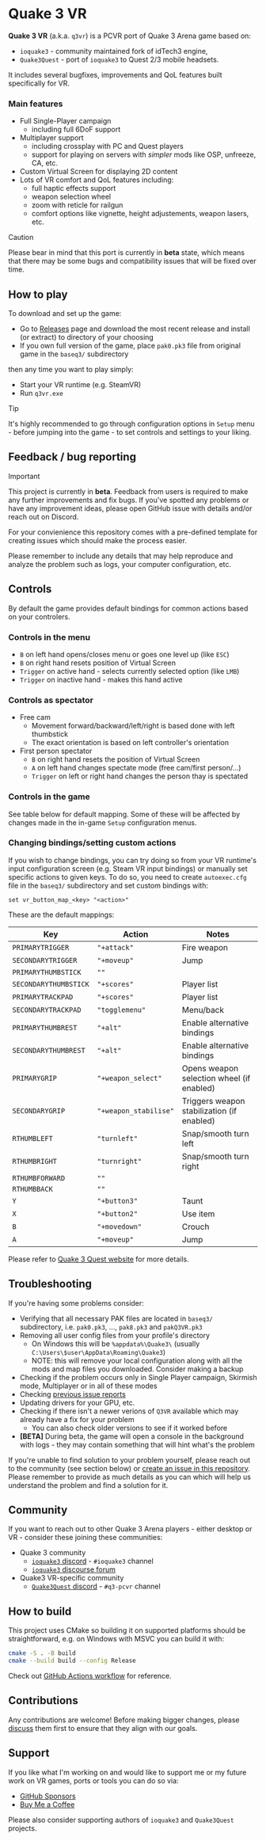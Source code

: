 # Quake 3 VR

**Quake 3 VR** (a.k.a. `q3vr`) is a PCVR port of Quake 3 Arena game based on:

* `ioquake3` - community maintained fork of idTech3 engine,
* `Quake3Quest` - port of `ioquake3` to Quest 2/3 mobile headsets.

It includes several bugfixes, improvements and QoL features built specifically
for VR.

### Main features

* Full Single-Player campaign
  * including full 6DoF support
* Multiplayer support
  * including crossplay with PC and Quest players
  * support for playing on servers with _simpler_ mods like OSP, unfreeze, CA,
    etc.
* Custom Virtual Screen for displaying 2D content
* Lots of VR comfort and QoL features including:
  * full haptic effects support
  * weapon selection wheel
  * zoom with reticle for railgun
  * comfort options like vignette, height adjustements, weapon lasers, etc.

> [!CAUTION]
> Please bear in mind that this port is currently in **beta** state, which
> means that there may be some bugs and compatibility issues that will be fixed
> over time.


## How to play

To download and set up the game:

* Go to [Releases](https://github.com/RippeR37/q3vr/releases) page and download
  the most recent release and install (or extract) to directory of your choosing
* If you own full version of the game, place `pak0.pk3` file from original game
  in the `baseq3/` subdirectory

then any time you want to play simply:

* Start your VR runtime (e.g. SteamVR)
* Run `q3vr.exe`

> [!TIP]
> It's highly recommended to go through configuration options in `Setup` menu -
> before jumping into the game - to set controls and settings to your liking.


## Feedback / bug reporting

> [!IMPORTANT]
> This project is currently in **beta**. Feedback from users is required to make
> any further improvements and fix bugs. If you've spotted any problems or have
> any improvement ideas, please open GitHub issue with details and/or reach out
> on Discord.

For your convienience this repository comes with a pre-defined template for
creating issues which should make the process easier.

Please remember to include any details that may help reproduce and analyze the
problem such as logs, your computer configuration, etc.


## Controls

By default the game provides default bindings for common actions based on
your controlers.

### Controls in the menu

* `B` on left hand opens/closes menu or goes one level up (like `ESC`)
* `B` on right hand resets position of Virtual Screen
* `Trigger` on active hand - selects currently selected option (like `LMB`)
* `Trigger` on inactive hand - makes this hand active

### Controls as spectator

* Free cam
  * Movement forward/backward/left/right is based done with left thumbstick
  * The exact orientation is based on left controller's orientation
* First person spectator
  * `B` on right hand resets the position of Virtual Screen
  * `A` on left hand changes spectate mode (free cam/first person/...)
  * `Trigger` on left or right hand changes the person thay is spectated

### Controls in the game

See table below for default mapping. Some of these will be affected by changes
made in the in-game `Setup` configuration menus.

### Changing bindings/setting custom actions

If you wish to change bindings, you can try doing so from your
VR runtime's input configuration screen (e.g. Steam VR input bindings) or
manually set specific actions to given keys. To do so, you need to create
`autoexec.cfg` file in the `baseq3/` subdirectory and set custom bindings with:

```
set vr_button_map_<key> "<action>"
```

These are the default mappings:

| Key | Action | Notes |
|-----|--------|-------|
| `PRIMARYTRIGGER` | `"+attack"` | Fire weapon|
| `SECONDARYTRIGGER` | `"+moveup"` | Jump |
| `PRIMARYTHUMBSTICK` | `""` |  |
| `SECONDARYTHUMBSTICK` | `"+scores"` | Player list |
| `PRIMARYTRACKPAD` | `"+scores"` | Player list |
| `SECONDARYTRACKPAD` | `"togglemenu"` | Menu/back |
| `PRIMARYTHUMBREST` | `"+alt"` | Enable alternative bindings |
| `SECONDARYTHUMBREST` | `"+alt"` | Enable alternative bindings |
| `PRIMARYGRIP` | `"+weapon_select"` | Opens weapon selection wheel (if enabled) |
| `SECONDARYGRIP` | `"+weapon_stabilise"` | Triggers weapon stabilization (if enabled) |
| `RTHUMBLEFT` | `"turnleft"` | Snap/smooth turn left |
| `RTHUMBRIGHT` | `"turnright"` | Snap/smooth turn right |
| `RTHUMBFORWARD` | `""` |  |
| `RTHUMBBACK` | `""` |  |
| `Y` | `"+button3"` | Taunt |
| `X` | `"+button2"` | Use item |
| `B` | `"+movedown"` | Crouch |
| `A` | `"+moveup"` | Jump |

Please refer to [Quake 3 Quest website](https://quake3.quakevr.com/) for more
details.


## Troubleshooting

If you're having some problems consider:

* Verifying that all necessary PAK files are located in `baseq3/` subdirectory,
  i.e. `pak0.pk3`, ..., `pak8.pk3` and `pakQ3VR.pk3`
* Removing all user config files from your profile's directory
  * On Windows this will be `%appdata%\Quake3\` (usually
    `C:\Users\$user\AppData\Roaming\Quake3`)
  * NOTE: this will remove your local configuration along with all the mods and
    map files you downloaded. Consider making a backup
* Checking if the problem occurs only in Single Player campaign, Skirmish mode,
  Multiplayer or in all of these modes
* Checking [previous issue reports](https://github.com/RippeR37/q3vr/issues)
* Updating drivers for your GPU, etc.
* Checking if there isn't a newer verions of `Q3VR` available which may already
  have a fix for your problem
  * You can also check older versions to see if it worked before
* **[BETA]** During beta, the game will open a console in the background with
  logs - they may contain something that will hint what's the problem

If you're unable to find solution to your problem yourself, please reach out to
the community (see section below) or
[create an issue in this repository](https://github.com/RippeR37/q3vr-private/issues/new/choose).
Please remember to provide as much details as you can which will help us
understand the problem and find a solution for it.


## Community

If you want to reach out to other Quake 3 Arena players - either desktop or VR -
consider these joining these communities:

* Quake 3 community
  * [`ioquake3` discord](https://discord.gg/YY9UvMHGYb) - `#ioquake3` channel
  * [`ioquake3` discourse forum](https://discourse.ioquake.org/)
* Quake3 VR-specific community
  * [`Quake3Quest` discord](https://discord.gg/wcbspgPHpx) - `#q3-pcvr` channel


## How to build

This project uses CMake so building it on supported platforms should be
straightforward, e.g. on Windows with MSVC you can build it with:

```bash
cmake -S . -B build
cmake --build build --config Release
```

Check out [GitHub Actions workflow](.github/workflows/build.yml) for reference.


## Contributions

Any contributions are welcome! Before making bigger changes, please
[discuss](https://github.com/RippeR37/q3vr/discussions) them first to ensure
that they align with our goals.


## Support

If you like what I'm working on and would like to support me or my future work
on VR games, ports or tools you can do so via:

* [GitHub Sponsors](https://github.com/sponsors/RippeR37/)
* [Buy Me a Coffee](https://buymeacoffee.com/RippeR37)

Please also consider supporting authors of `ioquake3` and `Quake3Quest`
projects.
